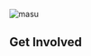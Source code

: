 ![masu](https://s3.x.masu.com.tr/api/v1/buckets/masu-files/objects/download?preview=true&prefix=YXQtbWFzdS5qcGc=&version_id=null) 

## Get Involved
